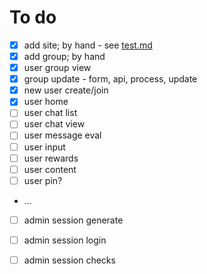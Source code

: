 # To do

- [x] add site; by hand - see [test.md](test.md)
- [x] add group; by hand
- [x] user group view
- [x] group update - form, api, process, update
- [x] new user create/join
- [x] user home
- [ ] user chat list
- [ ] user chat view
- [ ] user message eval
- [ ] user input
- [ ] user rewards
- [ ] user content
- [ ] user pin?
- ...
- [ ] admin session generate
- [ ] admin session login
- [ ] admin session checks

